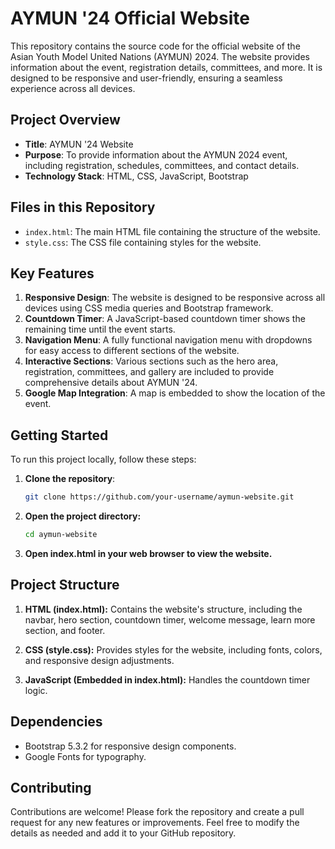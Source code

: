 # AYMUN '24 Official Website

This repository contains the source code for the official website of the Asian Youth Model United Nations (AYMUN) 2024. The website provides information about the event, registration details, committees, and more. It is designed to be responsive and user-friendly, ensuring a seamless experience across all devices.

## Project Overview

- **Title**: AYMUN '24 Website
- **Purpose**: To provide information about the AYMUN 2024 event, including registration, schedules, committees, and contact details.
- **Technology Stack**: HTML, CSS, JavaScript, Bootstrap

## Files in this Repository

- `index.html`: The main HTML file containing the structure of the website.
- `style.css`: The CSS file containing styles for the website.

## Key Features

1. **Responsive Design**: The website is designed to be responsive across all devices using CSS media queries and Bootstrap framework.
2. **Countdown Timer**: A JavaScript-based countdown timer shows the remaining time until the event starts.
3. **Navigation Menu**: A fully functional navigation menu with dropdowns for easy access to different sections of the website.
4. **Interactive Sections**: Various sections such as the hero area, registration, committees, and gallery are included to provide comprehensive details about AYMUN '24.
5. **Google Map Integration**: A map is embedded to show the location of the event.

## Getting Started

To run this project locally, follow these steps:

1. **Clone the repository**:
   ```bash
   git clone https://github.com/your-username/aymun-website.git
2. **Open the project directory:**
   ```bash
   cd aymun-website
3. **Open index.html in your web browser to view the website.**

## Project Structure

1. **HTML (index.html):**
Contains the website's structure, including the navbar, hero section, countdown timer, welcome message, learn more section, and footer.

3. **CSS (style.css):**
Provides styles for the website, including fonts, colors, and responsive design adjustments.

3. **JavaScript (Embedded in index.html):**
Handles the countdown timer logic.

## Dependencies

- Bootstrap 5.3.2 for responsive design components.
- Google Fonts for typography.

## Contributing

Contributions are welcome! Please fork the repository and create a pull request for any new features or improvements.
Feel free to modify the details as needed and add it to your GitHub repository.
